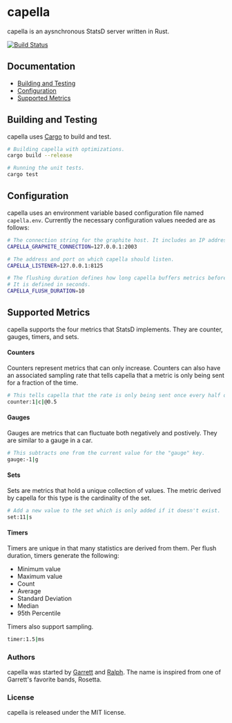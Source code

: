 # capella
capella is an aysnchronous StatsD server written in Rust.

[![Build Status](https://travis-ci.org/rggr/capella.svg?branch=master)](https://travis-ci.org/rggr/capella)

## Documentation
- [Building and Testing](#building-and-testing)
- [Configuration](#configuration)
- [Supported Metrics](#supported-metrics)

## Building and Testing
capella uses [Cargo](https://github.com/rust-lang/cargo) to build and test.

```sh
# Building capella with optimizations.
cargo build --release

# Running the unit tests.
cargo test
```

## Configuration
capella uses an environment variable based configuration file named `capella.env`. Currently the
necessary configuration values needed are as follows:

```sh
# The connection string for the graphite host. It includes an IP address as well as a port.
CAPELLA_GRAPHITE_CONNECTION=127.0.0.1:2003

# The address and port on which capella should listen.
CAPELLA_LISTENER=127.0.0.1:8125

# The flushing duration defines how long capella buffers metrics before sending to graphite.
# It is defined in seconds.
CAPELLA_FLUSH_DURATION=10
```

## Supported Metrics
capella supports the four metrics that StatsD implements. They are counter, gauges, timers, and sets.

#### Counters
Counters represent metrics that can only increase. Counters can also have an associated sampling
rate that tells capella that a metric is only being sent for a fraction of the time.

```sh
# This tells capella that the rate is only being sent once every half of the flush duration.
counter:1|c|@0.5
```

#### Gauges
Gauges are metrics that can fluctuate both negatively and postively. They are similar to a gauge
in a car.

```sh
# This subtracts one from the current value for the "gauge" key.
gauge:-1|g
```

#### Sets
Sets are metrics that hold a unique collection of values. The metric derived by capella for this
type is the cardinality of the set.

```sh
# Add a new value to the set which is only added if it doesn't exist.
set:11|s
```

#### Timers
Timers are unique in that many statistics are derived from them. Per flush duration, timers generate
the following:
- Minimum value
- Maximum value
- Count
- Average
- Standard Deviation
- Median
- 95th Percentile

Timers also support sampling.

```sh
timer:1.5|ms
```

### Authors
capella was started by [Garrett](https://github.com/gsquire) and [Ralph](https://github.com/deckarep).
The name is inspired from one of Garrett's favorite bands, Rosetta.

### License
capella is released under the MIT license.
